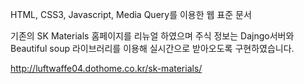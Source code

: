 HTML, CSS3, Javascript, Media Query를 이용한 웹 표준 문서

기존의 SK Materials 홈페이지를 리뉴얼 하였으며 주식 정보는 Dajngo서버와 Beautiful soup 라이브러리를 이용해 실시간으로 받아오도록 구현하였습니다.

http://luftwaffe04.dothome.co.kr/sk-materials/
